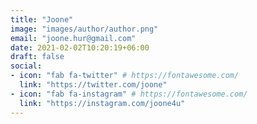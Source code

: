 ```yaml
---
title: "Joone"
image: "images/author/author.png"
email: "joone.hur@gmail.com"
date: 2021-02-02T10:20:19+06:00
draft: false
social:
- icon: "fab fa-twitter" # https://fontawesome.com/
  link: "https://twitter.com/joone"
- icon: "fab fa-instagram" # https://fontawesome.com/
  link: "https://instagram.com/joone4u"
---
```

